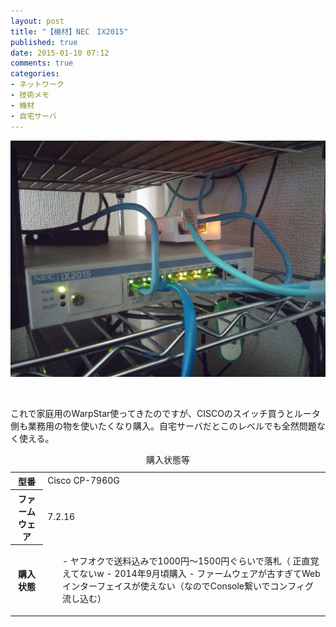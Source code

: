 ```yaml
---
layout: post
title: "【機材】NEC　IX2015"
published: true
date: 2015-01-10 07:12
comments: true
categories:
- ネットワーク
- 技術メモ
- 機材
- 自宅サーバ
---
```

![top_img](/assets/images/wpid-wp-1424504624593-e1424504776472-1024x768.jpeg)

&nbsp;

これで家庭用のWarpStar使ってきたのですが、CISCOのスイッチ買うとルータ側も業務用の物を使いたくなり購入。自宅サーバだとこのレベルでも全然問題なく使える。

<table id="plan"><caption>購入状態等</caption>
<tbody>
<tr>
<th>型番</th>
<td>Cisco CP-7960G</td>
</tr>
<tr>
<th>ファームウェア</th>
<td>7.2.16</td>
</tr>
<tr>
<th>購入状態</th>
<td>
<ul style="float: left; text-align: left;">
- ヤフオクで送料込みで1000円～1500円ぐらいで落札（ 正直覚えてないw
- 2014年9月頃購入
- ファームウェアが古すぎてWebインターフェイスが使えない（なのでConsole繋いでコンフィグ流し込む）

</td>
</tr>
</tbody>
</table>
